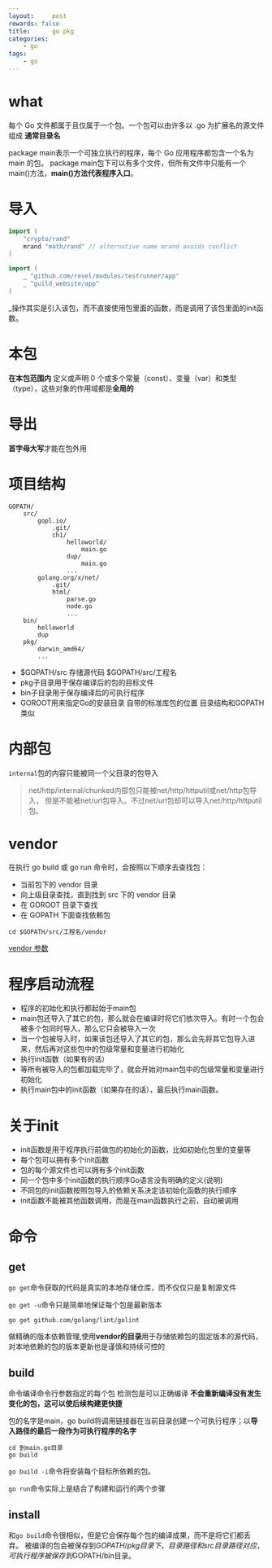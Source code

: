 ```yaml
---
layout:     post
rewards: false
title:      go pkg
categories:
    - go
tags:
    - go
---
```


# what

每个 Go 文件都属于且仅属于一个包。一个包可以由许多以 .go 为扩展名的源文件组成 **通常目录名**

package main表示一个可独立执行的程序，每个 Go 应用程序都包含一个名为 main 的包。
package main包下可以有多个文件，但所有文件中只能有一个main()方法，**main()方法代表程序入口**。


# 导入

```go
import (
    "crypto/rand"
    mrand "math/rand" // alternative name mrand avoids conflict
)
```

```go
import (
    _ "github.com/revel/modules/testrunner/app"
    _ "guild_website/app"
)
```
_操作其实是引入该包，而不直接使用包里面的函数，而是调用了该包里面的init函数。

# 本包

**在本包范围内** 定义或声明 0
个或多个常量（const）、变量（var）和类型（type），这些对象的作用域都是**全局的**


# 导出

**首字母大写**才能在包外用

# 项目结构
```
GOPATH/
    src/
        gopl.io/
            .git/
            ch1/
                helloworld/
                    main.go
                dup/
                    main.go
                ...
        golang.org/x/net/
            .git/
            html/
                parse.go
                node.go
                ...
    bin/
        helloworld
        dup
    pkg/
        darwin_amd64/
        ...
```
- $GOPATH/src 存储源代码  $GOPATH/src/工程名
- pkg子目录用于保存编译后的包的目标文件
- bin子目录用于保存编译后的可执行程序
- GOROOT用来指定Go的安装目录 自带的标准库包的位置 目录结构和GOPATH类似


# 内部包

`internal`包的内容只能被同一个父目录的包导入

>net/http/internal/chunked内部包只能被net/http/httputil或net/http包导入，
>但是不能被net/url包导入。不过net/url包却可以导入net/http/httputil包。


# vendor
在执行 go build 或 go run 命令时，会按照以下顺序去查找包：

- 当前包下的 vendor 目录
- 向上级目录查找，直到找到 src 下的 vendor 目录
- 在 GOROOT 目录下查找
- 在 GOPATH 下面查找依赖包

`cd $GOPATH/src/工程名/vendor`


[vendor 参数](https://shockerli.net/post/go-package-manage-tool-govendor/)

# 程序启动流程

- 程序的初始化和执行都起始于main包
- main包还导入了其它的包，那么就会在编译时将它们依次导入。有时一个包会被多个包同时导入，那么它只会被导入一次
- 当一个包被导入时，如果该包还导入了其它的包，那么会先将其它包导入进来，然后再对这些包中的包级常量和变量进行初始化
- 执行init函数（如果有的话）
- 等所有被导入的包都加载完毕了，就会开始对main包中的包级常量和变量进行初始化
- 执行main包中的init函数（如果存在的话），最后执行main函数。

# 关于init

- init函数是用于程序执行前做包的初始化的函数，比如初始化包里的变量等
- 每个包可以拥有多个init函数
- 包的每个源文件也可以拥有多个init函数
- 同一个包中多个init函数的执行顺序Go语言没有明确的定义(说明)
- 不同包的init函数按照包导入的依赖关系决定该初始化函数的执行顺序
- init函数不能被其他函数调用，而是在main函数执行之前，自动被调用


# 命令

## get

`go get`命令获取的代码是真实的本地存储仓库，而不仅仅只是复制源文件

`go get -u`命令只是简单地保证每个包是最新版本

```
go get github.com/golang/lint/golint
```

做精确的版本依赖管理,使用**vendor的目录**用于存储依赖包的固定版本的源代码，对本地依赖的包的版本更新也是谨慎和持续可控的

## build
命令编译命令行参数指定的每个包 检测包是可以正确编译 **不会重新编译没有发生变化的包，这可以使后续构建更快捷**

包的名字是main，go build将调用链接器在当前目录创建一个可执行程序；以**导入路径的最后一段作为可执行程序的名字**

```
cd 到main.go目录
go build
```

`go build -i`命令将安装每个目标所依赖的包。

`go run`命令实际上是结合了构建和运行的两个步骤


## install

和`go build`命令很相似，但是它会保存每个包的编译成果，而不是将它们都丢弃。
被编译的包会被保存到$GOPATH/pkg目录下，目录路径和
src目录路径对应，可执行程序被保存到$GOPATH/bin目录。